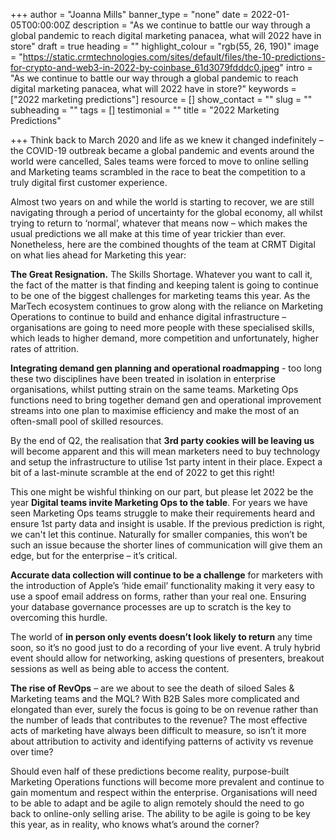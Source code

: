 +++
author = "Joanna Mills"
banner_type = "none"
date = 2022-01-05T00:00:00Z
description = "As we continue to battle our way through a global pandemic to reach digital marketing panacea, what will 2022 have in store"
draft = true
heading = ""
highlight_colour = "rgb(55, 26, 190)"
image = "https://static.crmtechnologies.com/sites/default/files/the-10-predictions-for-crypto-and-web3-in-2022-by-coinbase_61d3079fdddc0.jpeg"
intro = "As we continue to battle our way through a global pandemic to reach digital marketing panacea, what will 2022 have in store?"
keywords = ["2022 marketing predictions"]
resource = []
show_contact = ""
slug = ""
subheading = ""
tags = []
testimonial = ""
title = "2022 Marketing Predictions"

+++
Think back to March 2020 and life as we knew it changed indefinitely – the COVID-19 outbreak became a global pandemic and events around the world were cancelled, Sales teams were forced to move to online selling and Marketing teams scrambled in the race to beat the competition to a truly digital first customer experience.

Almost two years on and while the world is starting to recover, we are still navigating through a period of uncertainty for the global economy, all whilst trying to return to ‘normal’, whatever that means now – which makes the usual predictions we all make at this time of year trickier than ever. Nonetheless, here are the combined thoughts of the team at CRMT Digital on what lies ahead for Marketing this year:

**The Great Resignation.** The Skills Shortage. Whatever you want to call it, the fact of the matter is that finding and keeping talent is going to continue to be one of the biggest challenges for marketing teams this year. As the MarTech ecosystem continues to grow along with the reliance on Marketing Operations to continue to build and enhance digital infrastructure – organisations are going to need more people with these specialised skills, which leads to higher demand, more competition and unfortunately, higher rates of attrition.

**Integrating demand gen planning and operational roadmapping** - too long these two disciplines have been treated in isolation in enterprise organisations, whilst putting strain on the same teams. Marketing Ops functions need to bring together demand gen and operational improvement streams into one plan to maximise efficiency and make the most of an often-small pool of skilled resources.

By the end of Q2, the realisation that **3rd party cookies will be leaving us** will become apparent and this will mean marketers need to buy technology and setup the infrastructure to utilise 1st party intent in their place. Expect a bit of a last-minute scramble at the end of 2022 to get this right!

This one might be wishful thinking on our part, but please let 2022 be the year **Digital teams invite Marketing Ops to the table**. For years we have seen Marketing Ops teams struggle to make their requirements heard and ensure 1st party data and insight is usable. If the previous prediction is right, we can't let this continue. Naturally for smaller companies, this won’t be such an issue because the shorter lines of communication will give them an edge, but for the enterprise – it’s critical.

**Accurate data collection will continue to be a challenge** for marketers with the introduction of Apple’s ‘hide email’ functionality making it very easy to use a spoof email address on forms, rather than your real one. Ensuring your database governance processes are up to scratch is the key to overcoming this hurdle.

The world of **in person only events doesn’t look likely to return** any time soon, so it’s no good just to do a recording of your live event. A truly hybrid event should allow for networking, asking questions of presenters, breakout sessions as well as being able to access the content.

**The rise of RevOps** – are we about to see the death of siloed Sales & Marketing teams and the MQL? With B2B Sales more complicated and elongated than ever, surely the focus is going to be on revenue rather than the number of leads that contributes to the revenue? The most effective acts of marketing have always been difficult to measure, so isn’t it more about attribution to activity and identifying patterns of activity vs revenue over time?

Should even half of these predictions become reality, purpose-built Marketing Operations functions will become more prevalent and continue to gain momentum and respect within the enterprise. Organisations will need to be able to adapt and be agile to align remotely should the need to go back to online-only selling arise. The ability to be agile is going to be key this year, as in reality, who knows what’s around the corner? 